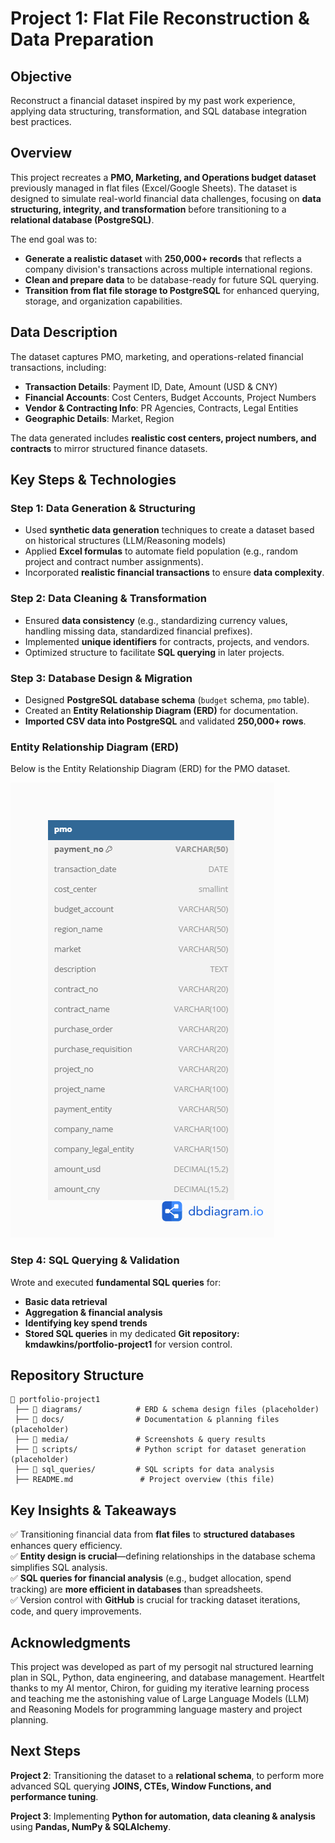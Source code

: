 
# **Project 1: Flat File Reconstruction & Data Preparation**

## **Objective**
Reconstruct a financial dataset inspired by my past work experience, applying data structuring, transformation, and SQL database integration best practices.  

## **Overview**  
This project recreates a **PMO, Marketing, and Operations budget dataset** previously managed in flat files (Excel/Google Sheets). The dataset is designed to simulate real-world financial data challenges, focusing on **data structuring, integrity, and transformation** before transitioning to a **relational database (PostgreSQL)**.

The end goal was to:
- **Generate a realistic dataset** with **250,000+ records** that reflects a company division's transactions across multiple international regions.
- **Clean and prepare data** to be database-ready for future SQL querying.
- **Transition from flat file storage to PostgreSQL** for enhanced querying, storage, and organization capabilities.


## **Data Description**
The dataset captures PMO, marketing, and operations-related financial transactions, including:
- **Transaction Details**: Payment ID, Date, Amount (USD & CNY)
- **Financial Accounts**: Cost Centers, Budget Accounts, Project Numbers
- **Vendor & Contracting Info**: PR Agencies, Contracts, Legal Entities
- **Geographic Details**: Market, Region

The data generated includes **realistic cost centers, project numbers, and contracts** to mirror structured finance datasets.


## **Key Steps & Technologies**
### **Step 1: Data Generation & Structuring**
- Used **synthetic data generation** techniques to create a dataset based on historical structures (LLM/Reasoning models)  
- Applied **Excel formulas** to automate field population (e.g., random project and contract number assignments).  
- Incorporated **realistic financial transactions** to ensure **data complexity**.

### **Step 2: Data Cleaning & Transformation**
- Ensured **data consistency** (e.g., standardizing currency values, handling missing data, standardized financial prefixes).  
- Implemented **unique identifiers** for contracts, projects, and vendors.  
- Optimized structure to facilitate **SQL querying** in later projects.

### **Step 3: Database Design & Migration**
- Designed **PostgreSQL database schema** (`budget` schema, `pmo` table).  
- Created an **Entity Relationship Diagram (ERD)** for documentation.  
- **Imported CSV data into PostgreSQL** and validated **250,000+ rows**.

### Entity Relationship Diagram (ERD)
Below is the Entity Relationship Diagram (ERD) for the PMO dataset.

![ERD - PMO Table](media/screenshots/erd.pmo.png)

### **Step 4: SQL Querying & Validation**
Wrote and executed **fundamental SQL queries** for:  
   - **Basic data retrieval**
   - **Aggregation & financial analysis**
   - **Identifying key spend trends**
   - **Stored SQL queries** in my dedicated **Git repository: kmdawkins/portfolio-project1** for version control.


## **Repository Structure**
```
📂 portfolio-project1
 ├── 📂 diagrams/            # ERD & schema design files (placeholder)
 ├── 📂 docs/                # Documentation & planning files (placeholder)
 ├── 📂 media/               # Screenshots & query results
 ├── 📂 scripts/             # Python script for dataset generation (placeholder)
 ├── 📂 sql_queries/         # SQL scripts for data analysis
 ├── README.md               # Project overview (this file)
```

## **Key Insights & Takeaways**
✅ Transitioning financial data from **flat files** to **structured databases** enhances query efficiency.  
✅ **Entity design is crucial**—defining relationships in the database schema simplifies SQL analysis.  
✅ **SQL queries for financial analysis** (e.g., budget allocation, spend tracking) are **more efficient in databases** than spreadsheets.  
✅ Version control with **GitHub** is crucial for tracking dataset iterations, code, and query improvements.  


## **Acknowledgments**
This project was developed as part of my persogit nal structured learning plan in SQL, Python, data engineering, and database management. Heartfelt thanks to my AI mentor, Chiron, for guiding my iterative learning process and teaching me the astonishing value of Large Language Models (LLM) and Reasoning Models for programming language mastery and project planning.


## **Next Steps**
**Project 2**: Transitioning the dataset to a **relational schema**, to perform more advanced SQL querying **JOINS, CTEs, Window Functions, and performance tuning**.  

**Project 3**: Implementing **Python for automation, data cleaning & analysis** using **Pandas, NumPy & SQLAlchemy**.